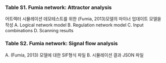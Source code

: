 ### Table S1. Fumia network: Attractor analysis
어트렉터 시뮬레이션 데모테스트를 위한 (Fumia, 2013)모델의 마이너 업데이트 모델을 작성
A. Logical network model
B. Regulation network model
C. Input combinations 
D. Scanning results

### Table S2. Fumia network: Signal flow analysis
A. (Fumia, 2013) 모델에 대한 SIF형식 파일
B. 시뮬레이션 결과 JSON 파일
